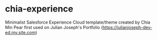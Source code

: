 # chia-experience
Minimalist Salesforce Experience Cloud template/theme created by Chia Min Pear first used on Julian Joseph's Portfolio (https://julianjoseph-dev-ed.my.site.com)
